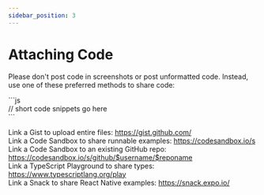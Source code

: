 ```yaml
---
sidebar_position: 3
---
```

# Attaching Code
Please don't post code in screenshots or post unformatted code. Instead, use one of these preferred methods to share code:

\`\`\`js <br />
// short code snippets go here <br />
\`\`\`

Link a Gist to upload entire files: https://gist.github.com/ <br/>
Link a Code Sandbox to share runnable examples: https://codesandbox.io/s <br/>
Link a Code Sandbox to an existing GitHub repo: https://codesandbox.io/s/github/$username/$reponame <br/>
Link a TypeScript Playground to share types: https://www.typescriptlang.org/play <br/>
Link a Snack to share React Native examples: https://snack.expo.io/ 